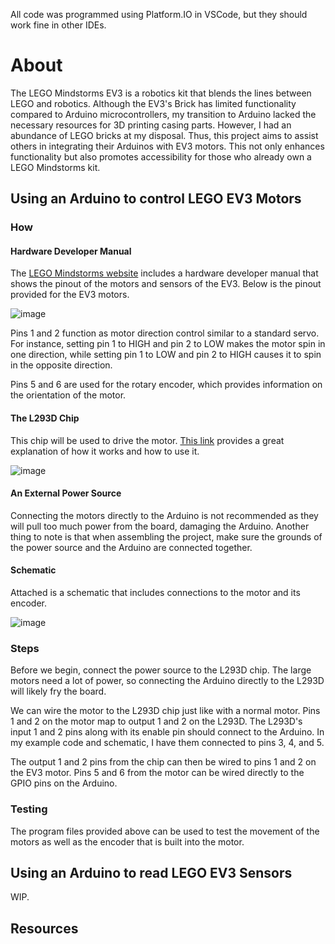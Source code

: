 All code was programmed using Platform.IO in VSCode, but they should work fine in other IDEs.

# About

The LEGO Mindstorms EV3 is a robotics kit that blends the lines between LEGO and robotics. Although the EV3's Brick has limited functionality compared to Arduino microcontrollers, my transition to Arduino lacked the necessary resources for 3D printing casing parts. However, I had an abundance of LEGO bricks at my disposal. Thus, this project aims to assist others in integrating their Arduinos with EV3 motors. This not only enhances functionality but also promotes accessibility for those who already own a LEGO Mindstorms kit.

## Using an Arduino to control LEGO EV3 Motors

### How

#### Hardware Developer Manual

The [LEGO Mindstorms website](https://education.lego.com/en-us/product-resources/mindstorms-ev3/downloads/developer-kits#ev3-hardware-developer-kit) includes a hardware developer manual that shows the pinout of the motors and sensors of the EV3. Below is the pinout provided for the EV3 motors.

![image](https://github.com/VinsonOi/ArduinoToLEGO/assets/30189257/bc7275f2-7d74-4d44-a0f3-d124374ff1d6)

Pins 1 and 2 function as motor direction control similar to a standard servo. For instance, setting pin 1 to HIGH and pin 2 to LOW makes the motor spin in one direction, while setting pin 1 to LOW and pin 2 to HIGH causes it to spin in the opposite direction.

Pins 5 and 6 are used for the rotary encoder, which provides information on the orientation of the motor.

#### The L293D Chip

This chip will be used to drive the motor. [This link](https://www.robotix.in/tutorial/auto/motor_driver/) provides a great explanation of how it works and how to use it.

![image](https://github.com/HonkaDonka/ArduinoToLEGO/assets/30189257/86a0005e-cda4-4235-ac38-0c36f473d3b5)

#### An External Power Source

Connecting the motors directly to the Arduino is not recommended as they will pull too much power from the board, damaging the Arduino. Another thing to note is that when assembling the project, make sure the grounds of the power source and the Arduino are connected together. 

#### Schematic

Attached is a schematic that includes connections to the motor and its encoder.

![image](https://github.com/HonkaDonka/ArduinoToLEGO/assets/30189257/1a7a8331-0873-466c-8d08-16651d8121b0)

### Steps

Before we begin, connect the power source to the L293D chip. The large motors need a lot of power, so connecting the Arduino directly to the L293D will likely fry the board.

We can wire the motor to the L293D chip just like with a normal motor. Pins 1 and 2 on the motor map to output 1 and 2 on the L293D. The L293D's input 1 and 2 pins along with its enable pin should connect to the Arduino. In my example code and schematic, I have them connected to pins 3, 4, and 5.

The output 1 and 2 pins from the chip can then be wired to pins 1 and 2 on the EV3 motor. Pins 5 and 6 from the motor can be wired directly to the GPIO pins on the Arduino.

### Testing

The program files provided above can be used to test the movement of the motors as well as the encoder that is built into the motor.
## Using an Arduino to read LEGO EV3 Sensors

WIP.

## Resources

